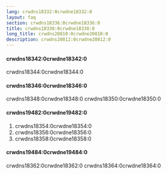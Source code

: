 ```yaml
---
lang: crwdns18332:0crwdne18332:0
layout: faq
section: crwdns18336:0crwdne18336:0
title: crwdns18338:0crwdne18338:0
long_title: crwdns20810:0crwdne20810:0
description: crwdns20812:0crwdne20812:0
---
```


#### crwdns18342:0crwdne18342:0

crwdns18344:0crwdne18344:0

#### crwdns18346:0crwdne18346:0

crwdns18348:0crwdne18348:0 crwdns18350:0crwdne18350:0

#### crwdns19482:0crwdne19482:0

1. crwdns18354:0crwdne18354:0
1. crwdns18356:0crwdne18356:0
1. crwdns18358:0crwdne18358:0

#### crwdns19484:0crwdne19484:0

crwdns18362:0crwdne18362:0 crwdns18364:0crwdne18364:0
